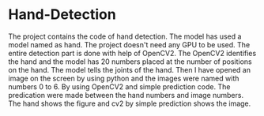 # Hand-Detection
The project contains the code of hand detection. The model has used a model named as hand. The project doesn't need any GPU to be used. The entire detection part is done with help of OpenCV2. The OpenCV2 identifies the hand and the model has 20 numbers placed at the number of positions on the hand. The model tells the joints of the hand. Then I have opened an image on the screen by using python and the images were named with numbers 0 to 6. By using OpenCV2 and simple prediction code. The predication were made between the hand numbers and image numbers. The hand shows the figure and cv2 by simple prediction shows the image.
